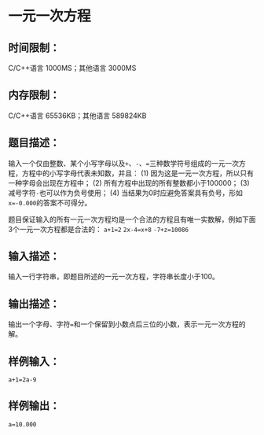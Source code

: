 # 一元一次方程
## 时间限制：
C/C++语言 1000MS；其他语言 3000MS
## 内存限制：
C/C++语言 65536KB；其他语言 589824KB
## 题目描述：
输入一个仅由整数、某个小写字母以及`+`、`-`、`=`三种数学符号组成的一元一次方程，方程中的小写字母代表未知数，并且：
(1) 因为这是一元一次方程，所以只有一种字母会出现在方程中；
(2) 所有方程中出现的所有整数都小于100000；
(3) 减号字符`-`也可以作为负号使用；
(4) 当结果为0时应避免答案具有负号，形如`x=-0.000`的答案不可得分。

题目保证输入的所有一元一次方程均是一个合法的方程且有唯一实数解，例如下面3个一元一次方程都是合法的：
`a+1=2`
`2x-4=x+8`
`-7+z=10086`

## 输入描述：
输入一行字符串，即题目所述的一元一次方程，字符串长度小于100。

## 输出描述：
输出一个字母、字符`=`和一个保留到小数点后三位的小数，表示一元一次方程的解。

## 样例输入：
`a+1=2a-9`

## 样例输出：
`a=10.000`